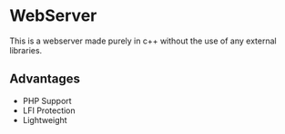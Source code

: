 # WebServer
This is a webserver made purely in c++ without the use of any external libraries.
## Advantages
- PHP Support
- LFI Protection
- Lightweight
